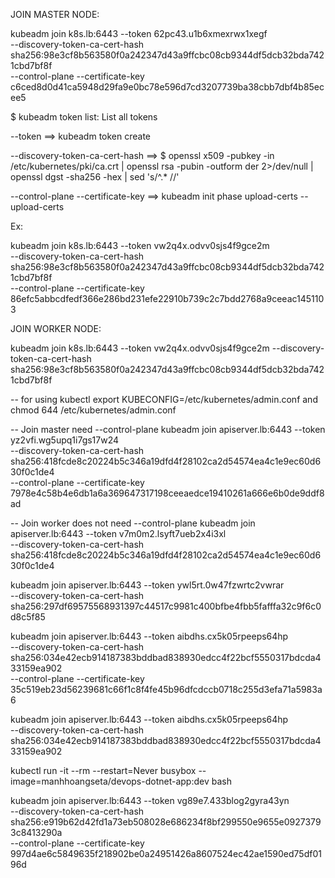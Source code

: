 JOIN MASTER NODE: 
 
 
kubeadm join k8s.lb:6443 --token 62pc43.u1b6xmexrwx1xegf \
        --discovery-token-ca-cert-hash sha256:98e3cf8b563580f0a242347d43a9ffcbc08cb9344df5dcb32bda7421cbd7bf8f \
        --control-plane --certificate-key c6ced8d0d41ca5948d29fa9e0bc78e596d7cd3207739ba38cbb7dbf4b85ecee5

$ kubeadm token list: List all tokens

--token ==> kubeadm token create

--discovery-token-ca-cert-hash ==>  $ openssl x509 -pubkey -in /etc/kubernetes/pki/ca.crt | openssl rsa -pubin -outform der 2>/dev/null | \
  openssl dgst -sha256 -hex | sed 's/^.* //'


  --control-plane --certificate-key ==> kubeadm init phase upload-certs --upload-certs


  Ex:

  kubeadm join k8s.lb:6443 --token vw2q4x.odvv0sjs4f9gce2m \
        --discovery-token-ca-cert-hash sha256:98e3cf8b563580f0a242347d43a9ffcbc08cb9344df5dcb32bda7421cbd7bf8f \
        --control-plane --certificate-key 86efc5abbcdfedf366e286bd231efe22910b739c2c7bdd2768a9ceeac1451103

JOIN WORKER NODE:


kubeadm join k8s.lb:6443 --token vw2q4x.odvv0sjs4f9gce2m --discovery-token-ca-cert-hash sha256:98e3cf8b563580f0a242347d43a9ffcbc08cb9344df5dcb32bda7421cbd7bf8f

-- for using kubectl
export KUBECONFIG=/etc/kubernetes/admin.conf
and
chmod 644 /etc/kubernetes/admin.conf

-- Join master need --control-plane
kubeadm join apiserver.lb:6443 --token yz2vfi.wg5upq1i7gs17w24 \
	--discovery-token-ca-cert-hash sha256:418fcde8c20224b5c346a19dfd4f28102ca2d54574ea4c1e9ec60d630f0c1de4 \
	--control-plane --certificate-key 7978e4c58b4e6db1a6a369647317198ceeaedce19410261a666e6b0de9ddf8ad

-- Join worker does not need --control-plane
kubeadm join apiserver.lb:6443 --token v7m0m2.lsyft7ueb2x4i3xl \
	--discovery-token-ca-cert-hash sha256:418fcde8c20224b5c346a19dfd4f28102ca2d54574ea4c1e9ec60d630f0c1de4



kubeadm join apiserver.lb:6443 --token ywl5rt.0w47fzwrtc2vwrar \
	--discovery-token-ca-cert-hash sha256:297df69575568931397c44517c9981c400bfbe4fbb5fafffa32c9f6c0d8c5f85	


kubeadm join apiserver.lb:6443 --token aibdhs.cx5k05rpeeps64hp \
	--discovery-token-ca-cert-hash sha256:034e42ecb914187383bddbad838930edcc4f22bcf5550317bdcda433159ea902 \
	--control-plane --certificate-key 35c519eb23d56239681c66f1c8f4fe45b96dfcdccb0718c255d3efa71a5983a6

kubeadm join apiserver.lb:6443 --token aibdhs.cx5k05rpeeps64hp \
	--discovery-token-ca-cert-hash sha256:034e42ecb914187383bddbad838930edcc4f22bcf5550317bdcda433159ea902

kubectl run -it --rm --restart=Never busybox --image=manhhoangseta/devops-dotnet-app:dev bash

kubeadm join apiserver.lb:6443 --token vg89e7.433blog2gyra43yn \
	--discovery-token-ca-cert-hash sha256:e919b62d42fd1a73eb508028e686234f8bf299550e9655e09273793c8413290a \
	--control-plane --certificate-key 997d4ae6c5849635f218902be0a24951426a8607524ec42ae1590ed75df0196d